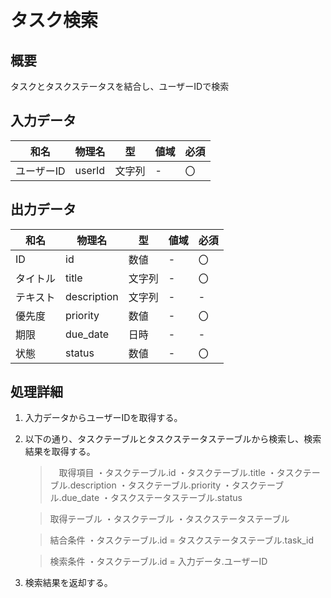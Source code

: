 # タスク検索

## 概要
タスクとタスクステータスを結合し、ユーザーIDで検索

## 入力データ
|和名|物理名|型|値域|必須|
|-|-|-|-|-|
|ユーザーID|userId|文字列|-|〇|

## 出力データ
|和名|物理名|型|値域|必須|
|-|-|-|-|-|
|ID|id|数値|-|〇|
|タイトル|title|文字列|-|〇|
|テキスト|description|文字列|-|-|
|優先度|priority|数値|-|〇|
|期限|due_date|日時|-|-|
|状態|status|数値|-|〇|

## 処理詳細
1. 入力データからユーザーIDを取得する。
2. 以下の通り、タスクテーブルとタスクステータステーブルから検索し、検索結果を取得する。
   >　取得項目
   ・タスクテーブル.id
   ・タスクテーブル.title
   ・タスクテーブル.description
   ・タスクテーブル.priority
   ・タスクテーブル.due_date
   ・タスクステータステーブル.status

   > 取得テーブル
   ・タスクテーブル
   ・タスクステータステーブル

   > 結合条件
   ・タスクテーブル.id = タスクステータステーブル.task_id
   
   > 検索条件
   ・タスクテーブル.id = 入力データ.ユーザーID
3. 検索結果を返却する。
